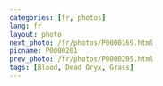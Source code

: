 ```yaml
---
categories: [fr, photos]
lang: fr
layout: photo
next_photo: /fr/photos/P0000169.html
picname: P0000201
prev_photo: /fr/photos/P0000205.html
tags: [Blood, Dead Oryx, Grass]
---
```

